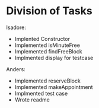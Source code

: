 # Division of Tasks
Isadore:
- Implented Constructor
- Implemented isMinuteFree
- Implemented findFreeBlock
- Implmented display for testcase

Anders:
- Implemented reserveBlock
- Implemented makeAppointment
- Implmented test case
- Wrote readme
